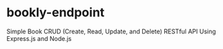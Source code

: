 # bookly-endpoint
Simple Book CRUD (Create, Read, Update, and Delete) RESTful API Using Express.js and Node.js





